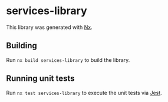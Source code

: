 # services-library

This library was generated with [Nx](https://nx.dev).

## Building

Run `nx build services-library` to build the library.

## Running unit tests

Run `nx test services-library` to execute the unit tests via [Jest](https://jestjs.io).
